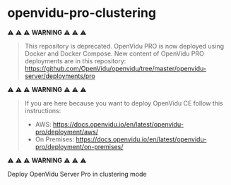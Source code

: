 # openvidu-pro-clustering

:warning: :warning: :warning: **WARNING** :warning: :warning: :warning:

> This repository is deprecated. OpenVidu PRO is now deployed using Docker and Docker Compose. New content of OpenVidu PRO deployments
> are in this repository: https://github.com/OpenVidu/openvidu/tree/master/openvidu-server/deployments/pro

:warning: :warning: :warning: **WARNING** :warning: :warning: :warning:

> If you are here because you want to deploy OpenVidu CE follow this instructions:
> - AWS: https://docs.openvidu.io/en/latest/openvidu-pro/deployment/aws/
> - On Premises: https://docs.openvidu.io/en/latest/openvidu-pro/deployment/on-premises/

:warning: :warning: :warning: **WARNING** :warning: :warning: :warning:

Deploy OpenVidu Server Pro in clustering mode
